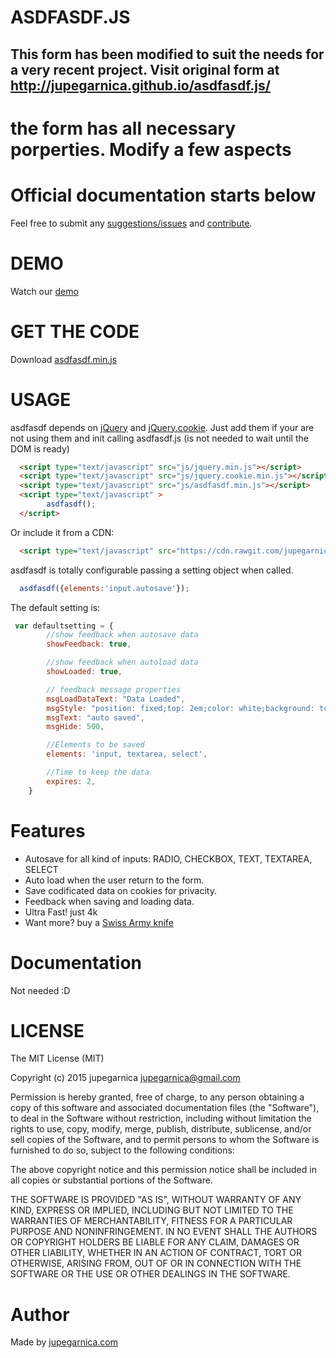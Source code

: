 # ASDFASDF.JS
## This form has been modified to suit the needs for a very recent project. Visit original form at http://jupegarnica.github.io/asdfasdf.js/



# the form has all necessary porperties. Modify a few aspects




















# Official documentation starts below

Feel free to submit any [suggestions/issues](https://github.com/jupegarnica/asdfasdf.js/issues) and [contribute](https://github.com/jupegarnica/asdfasdf.js/pulls).

# DEMO

Watch our [demo](http://jupegarnica.github.io/asdfasdf.js/)

# GET THE CODE

Download [asdfasdf.min.js](https://cdn.rawgit.com/jupegarnica/asdfasdf.js/gh-pages/asdfasdf.min.js)

# USAGE

asdfasdf depends on [jQuery](http://jquery.com/) and [jQuery.cookie](https://github.com/carhartl/jquery-cookie). Just add them if your are not using them and init calling asdfasdf.js (is not needed to wait until the DOM is ready)

```HTML
  <script type="text/javascript" src="js/jquery.min.js"></script>
  <script type="text/javascript" src="js/jquery.cookie.min.js"></script>
  <script type="text/javascript" src="js/asdfasdf.min.js"></script>
  <script type="text/javascript" >
        asdfasdf();
  </script>
```

Or include it from a CDN:

```HTML
  <script type="text/javascript" src="https://cdn.rawgit.com/jupegarnica/asdfasdf.js/gh-pages/asdfasdf.min.js"></script>
```

asdfasdf is totally configurable passing a setting object when called.
```javascript
  asdfasdf({elements:'input.autosave'});
```
The default setting is:

```javascript
 var defaultsetting = {
        //show feedback when autosave data
        showFeedback: true,  

        //show feedback when autoload data
        showLoaded: true,     

        // feedback message properties
        msgLoadDataText: "Data Loaded",
        msgStyle: "position: fixed;top: 2em;color: white;background: tomato;right: 50%;transform: translateX(50%);width: auto;display: inline-block;padding: 0.5em;border-radius: 0.3em;text-transform: uppercase;",
        msgText: "auto saved",
        msgHide: 500,

        //Elements to be saved
        elements: 'input, textarea, select',

        //Time to keep the data
        expires: 2,
    }
```



# Features

* Autosave for all kind of inputs:  RADIO, CHECKBOX, TEXT, TEXTAREA, SELECT
* Auto load when the user return to the form.
* Save codificated data on cookies for privacity.
* Feedback when saving and loading data.
* Ultra Fast! just 4k
* Want more?  buy a [Swiss Army knife](http://en.wikipedia.org/wiki/Swiss_Army_knife)



# Documentation

Not needed :D

# LICENSE

The MIT License (MIT)

Copyright (c) 2015 jupegarnica <jupegarnica@gmail.com>

Permission is hereby granted, free of charge, to any person obtaining a copy
of this software and associated documentation files (the "Software"), to deal
in the Software without restriction, including without limitation the rights
to use, copy, modify, merge, publish, distribute, sublicense, and/or sell
copies of the Software, and to permit persons to whom the Software is
furnished to do so, subject to the following conditions:

The above copyright notice and this permission notice shall be included in
all copies or substantial portions of the Software.

THE SOFTWARE IS PROVIDED "AS IS", WITHOUT WARRANTY OF ANY KIND, EXPRESS OR
IMPLIED, INCLUDING BUT NOT LIMITED TO THE WARRANTIES OF MERCHANTABILITY,
FITNESS FOR A PARTICULAR PURPOSE AND NONINFRINGEMENT. IN NO EVENT SHALL THE
AUTHORS OR COPYRIGHT HOLDERS BE LIABLE FOR ANY CLAIM, DAMAGES OR OTHER
LIABILITY, WHETHER IN AN ACTION OF CONTRACT, TORT OR OTHERWISE, ARISING FROM,
OUT OF OR IN CONNECTION WITH THE SOFTWARE OR THE USE OR OTHER DEALINGS IN
THE SOFTWARE.

# Author

Made by [jupegarnica.com](http://jupegarnica.com)
